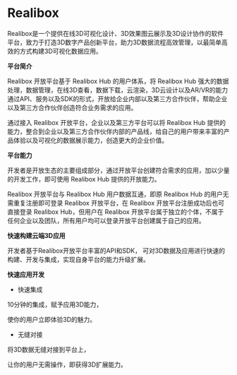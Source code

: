 # Realibox


Realibox是一个提供在线3D可视化设计、3D效果图云展示及3D设计协作的软件平台，致力于打造3D数字产品创新平台，助力3D数据流程高效管理，以最简单高效的方式构建3D可视化数据应用。

**平台简介**

Realibox 开放平台基于 Realibox Hub 的用户体系，将 Realibox Hub 强大的数据处理，数据管理，在线3D查看，数据下载，云渲染，3D云设计以及AR/VR的能力通过API、服务以及SDK的形式，开放给企业内部以及第三方合作伙伴，帮助企业以及第三方合作伙伴创造符合业务需求的应用。

通过接入 Realibox 开放平台，企业以及第三方平台可以将 Realibox Hub 提供的能力，整合到企业以及第三方合作伙伴内部的产品线，给自己的用户带来丰富的产品体验以及可视化的数据展示能力，创造更大的企业价值。

**平台能力**

开发者是开放生态的主要组成部分，通过开放平台创建符合需求的应用，加以少量的开发工作，即可使用 Realibox Hub 提供的开放能力。

Realibox 开放平台与 Realibox Hub 用户数据互通，即原 Realibox Hub 的用户无需重复注册即可登录 Realibox 开放平台，在 Realibox 开放平台注册成功后也可直接登录 Realibox Hub，但用户在 Realibox 开放平台属于独立的个体，不属于任何企业以及团队，所有用户均可以登录开放平台创建属于自己的应用。

**快速构建云端3D应用**

开发者基于Realibox开放平台丰富的API和SDK，
可对3D数据及应用进行快速的构建、开发与集成，实现自身平台的能力升级扩展。

**快速应用开发**

- 快速集成

10分钟的集成，赋予应用3D能力，

使你的用户立即体验3D的魅力。

- 无缝对接

将3D数据无缝对接到平台上，

让你的用户无需操作，即获得3D扩展能力。
